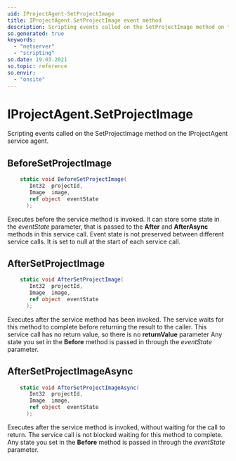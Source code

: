 ```yaml
---
uid: IProjectAgent-SetProjectImage
title: IProjectAgent.SetProjectImage event method
description: Scripting events called on the SetProjectImage method on the IProjectAgent service agent.
so.generated: true
keywords:
  - "netserver"
  - "scripting"
so.date: 19.03.2021
so.topic: reference
so.envir:
  - "onsite"
---
```

# IProjectAgent.SetProjectImage

Scripting events called on the <see cref='M:SuperOffice.CRM.Services.IProjectAgent.SetProjectImage'>SetProjectImage</see> method on the <see cref='IProjectAgent'>IProjectAgent</see>  service agent.

## BeforeSetProjectImage
```cs
    static void BeforeSetProjectImage(
       Int32  projectId,
       Image  image,
       ref object  eventState
      );
```
Executes before the service method is invoked.
It can store some state in the *eventState* parameter, that is passed to the **After** and **AfterAsync** methods in this service call.
Event state is not preserved between different service calls. It is set to null at the start of each service call.
## AfterSetProjectImage
```cs
    static void AfterSetProjectImage(
       Int32  projectId,
       Image  image,
       ref object  eventState
      );
```
Executes after the service method has been invoked. The service waits for this method to complete before returning the result to the caller.
This service call has no return value, so there is no **returnValue** parameter
Any state you set in the **Before** method is passed in through the *eventState* parameter.
## AfterSetProjectImageAsync
```cs
    static void AfterSetProjectImageAsync(
       Int32  projectId,
       Image  image,
       ref object  eventState
      );
```
Executes after the service method is invoked, without waiting for the call to return.
The service call is not blocked waiting for this method to complete.
Any state you set in the **Before** method is passed in through the *eventState* parameter.

